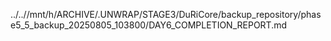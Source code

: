 ../..//mnt/h/ARCHIVE/.UNWRAP/STAGE3/DuRiCore/backup_repository/phase5_5_backup_20250805_103800/DAY6_COMPLETION_REPORT.md